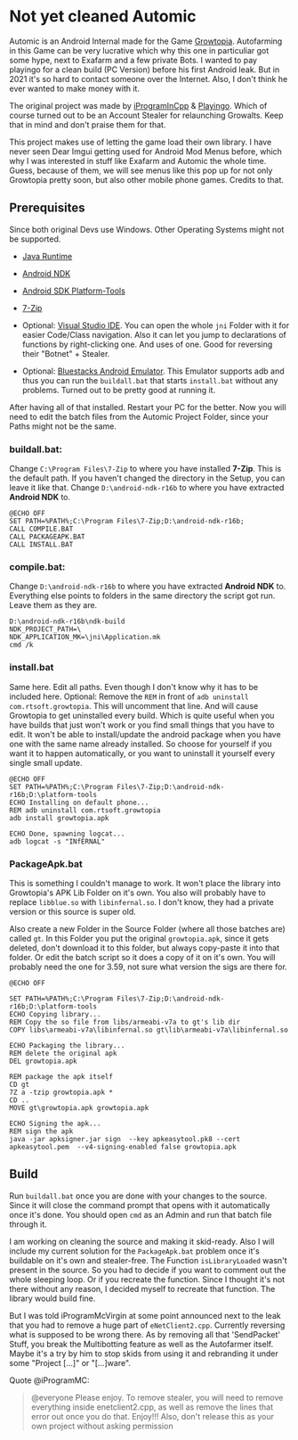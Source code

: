 # Not yet cleaned Automic
Automic is an Android Internal made for the Game [Growtopia](https://www.growtopiagame.com/). Autofarming in this Game can be very lucrative which why this one in particuliar got some hype, next to Exafarm and a few private Bots. I wanted to pay playingo for a clean build (PC Version) before his first Android leak. But in 2021 it's so hard to contact someone over the Internet. Also, I don't think he ever wanted to make money with it.

The original project was made by [iProgramInCpp](https://github.com/iProgramMC) & [Playingo](https://github.com/playingoDEERUX). Which of course turned out to be an Account Stealer for relaunching Growalts. Keep that in mind and don't praise them for that.

This project makes use of letting the game load their own library. I have never seen Dear Imgui getting used for Android Mod Menus before, which why I was interested in stuff like Exafarm and Automic the whole time. Guess, because of them, we will see menus like this pop up for not only Growtopia pretty soon, but also other mobile phone games. Credits to that.

## Prerequisites
Since both original Devs use Windows. Other Operating Systems might not be supported.
- [Java Runtime](https://java.com/en/download/)
- [Android NDK](https://dl.google.com/android/repository/android-ndk-r16b-windows-x86_64.zip)
- [Android SDK Platform-Tools](https://developer.android.com/studio/releases/platform-tools)
- [7-Zip](https://www.7-zip.org/)

- Optional: [Visual Studio IDE](https://visualstudio.microsoft.com/downloads/). You can open the whole ``jni`` Folder with it for easier Code/Class navigation. Also it can let you jump to declarations of functions by right-clicking one. And uses of one. Good for reversing their "Botnet" + Stealer.
- Optional: [Bluestacks Android Emulator](https://www.bluestacks.com/). This Emulator supports adb and thus you can run the ``buildall.bat`` that starts ``install.bat`` without any problems. Turned out to be pretty good at running it.

After having all of that installed. Restart your PC for the better. Now you will need to edit the batch files from the Automic Project Folder, since your Paths might not be the same.

### **buildall.bat:**

Change ``C:\Program Files\7-Zip`` to where you have installed **7-Zip**. This is the default path. If you haven't changed the directory in the Setup, you can leave it like that. Change ``D:\android-ndk-r16b`` to where you have extracted **Android NDK** to.
```batch
@ECHO OFF
SET PATH=%PATH%;C:\Program Files\7-Zip;D:\android-ndk-r16b;
CALL COMPILE.BAT
CALL PACKAGEAPK.BAT
CALL INSTALL.BAT
```

### **compile.bat:**

Change ``D:\android-ndk-r16b`` to where you have extracted **Android NDK** to. Everything else points to folders in the same directory the script got run. Leave them as they are.
```batch
D:\android-ndk-r16b\ndk-build
NDK_PROJECT_PATH=\
NDK_APPLICATION_MK=\jni\Application.mk
cmd /k
```

### **install.bat**


Same here. Edit all paths. Even though I don't know why it has to be included here. Optional: Remove the ``REM`` in front of ``adb uninstall com.rtsoft.growtopia``. This will uncomment that line. And will cause Growtopia to get uninstalled every build. Which is quite useful when you have builds that just won't work or you find small things that you have to edit. It won't be able to install/update the android package when you have one with the same name already installed. So choose for yourself if you want it to happen automatically, or you want to uninstall it yourself every single small update.
```batch
@ECHO OFF
SET PATH=%PATH%;C:\Program Files\7-Zip;D:\android-ndk-r16b;D:\platform-tools
ECHO Installing on default phone...
REM adb uninstall com.rtsoft.growtopia
adb install growtopia.apk

ECHO Done, spawning logcat...
adb logcat -s "INfERNAL"
```

### **PackageApk.bat**

This is something I couldn't manage to work. It won't place the library into Growtopia's APK Lib Folder on it's own. You also will probably have to replace ``libblue.so`` with ``libinfernal.so``. I don't know, they had a private version or this source is super old.

Also create a new Folder in the Source Folder (where all those batches are) called ``gt``. In this Folder you put the original ``growtopia.apk``, since it gets deleted, don't download it to this folder, but always copy-paste it into that folder. Or edit the batch script so it does a copy of it on it's own. You will probably need the one for 3.59, not sure what version the sigs are there for.

```batch
@ECHO OFF

SET PATH=%PATH%;C:\Program Files\7-Zip;D:\android-ndk-r16b;D:\platform-tools
ECHO Copying library...
REM Copy the so file from libs/armeabi-v7a to gt's lib dir
COPY libs\armeabi-v7a\libinfernal.so gt\lib\armeabi-v7a\libinfernal.so

ECHO Packaging the library...
REM delete the original apk
DEL growtopia.apk

REM package the apk itself
CD gt
7Z a -tzip growtopia.apk *
CD ..
MOVE gt\growtopia.apk growtopia.apk

ECHO Signing the apk...
REM sign the apk
java -jar apksigner.jar sign  --key apkeasytool.pk8 --cert apkeasytool.pem  --v4-signing-enabled false growtopia.apk
```

## Build
Run ``buildall.bat`` once you are done with your changes to the source. Since it will close the command prompt that opens with it automatically once it's done. You should open ``cmd`` as an Admin and run that batch file through it.

I am working on cleaning the source and making it skid-ready. Also I will include my current solution for the ``PackageApk.bat`` problem once it's buildable on it's own and stealer-free. The Function ``isLibraryLoaded`` wasn't present in the source. So you had to decide if you want to comment out the whole sleeping loop. Or if you recreate the function. Since I thought it's not there without any reason, I decided myself to recreate that function. The library would build fine.

But I was told iProgramMcVirgin at some point announced next to the leak that you had to remove a huge part of ``eNetClient2.cpp``. Currently reversing what is supposed to be wrong there. As by removing all that 'SendPacket' Stuff, you break the Multibotting feature as well as the Autofarmer itself. Maybe it's a try by him to stop skids from using it and rebranding it under some "Project [...]" or "[...]ware".

Quote @iProgramMC:
> @everyone Please enjoy. To remove stealer, you will need to remove everything inside enetclient2.cpp, as well as remove the lines that error out once you do that. Enjoy!!! Also, don't release this as your own project without asking permission
